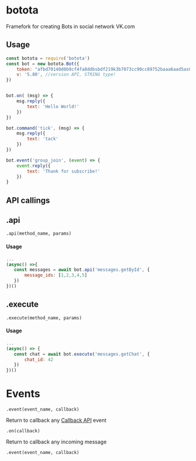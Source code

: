 # botota

Framefork for creating Bots in social network VK.com

## Usage

```javascript
const botota = require('botota')
const bot = new botota.Bot({
    token: "afbd70140d0b9cf4fa8ddbsbdf219k3b7073cc90cc89752baaa6aad5as0fa333se91c30b8an1k75ds7d2d", //example token
    v: '5.80', //version API, STRING type!
})


bot.on( (msg) => {
    msg.reply({
        text: 'Hello World!'
    })
})

bot.command('tick', (msg) => {
    msg.reply({
        text: 'tack'
    })
})

bot.event('group_join', (event) => {
    event.reply({
        text: 'Thank for subscribe!'
    })
}

```

## API callings

## .api

```
.api(method_name, params)
```

#### Usage
``` javascript
...
(async() =>{
   const messages = await bot.api('messages.getById', {
       message_ids: [1,2,3,4,5]
   }) 
})()
```



## .execute

```
.execute(method_name, params)
```

#### Usage
``` javascript
...
(async() => {
   const chat = await bot.execute('messages.getChat', {
       chat_id: 42
   }) 
})()
```

# Events

```
.event(event_name, callback)
```
Return to callback any [Callback API](https://vk.com/dev/callback_api) event

```
.on(callback)
```
Return to callback any incoming message

```
.event(event_name, callback)
```
